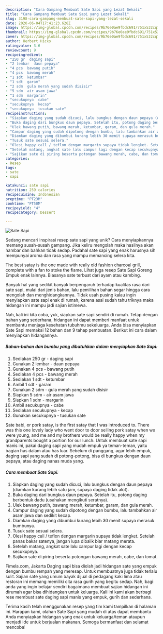 ```yaml
---
description: "Cara Gampang Membuat Sate Sapi yang Lezat Sekali"
title: "Cara Gampang Membuat Sate Sapi yang Lezat Sekali"
slug: 3198-cara-gampang-membuat-sate-sapi-yang-lezat-sekali
date: 2020-06-04T17:41:23.628Z
image: https://img-global.cpcdn.com/recipes/9b76e0ae9fbdc691/751x532cq70/sate-sapi-foto-resep-utama.jpg
thumbnail: https://img-global.cpcdn.com/recipes/9b76e0ae9fbdc691/751x532cq70/sate-sapi-foto-resep-utama.jpg
cover: https://img-global.cpcdn.com/recipes/9b76e0ae9fbdc691/751x532cq70/sate-sapi-foto-resep-utama.jpg
author: Herbert Hicks
ratingvalue: 3.6
reviewcount: 9
recipeingredient:
- "250 gr  daging sapi"
- "2 lembar  daun pepaya"
- "4 pcs  bawang putih"
- "4 pcs  bawang merah"
- "1 sdt  ketumbar"
- "1 sdt  garam"
- "2 sdm  gula merah yang sudah disisir"
- "5 sdm  air asam jawa"
- "1 sdm  margarin"
- "secukupnya  cabe"
- "secukupnya  kecap"
- "secukupnya  tusukan sate"
recipeinstructions:
- "Siapkan daging yang sudah dicuci, lalu bungkus dengan daun pepaya (diamkan kurang lebih satu jam, supaya daging tidak alot)."
- "Buka daging dari bungkus daun pepaya. Setelah itu, potong daging berbentuk dadu (usahakan mengikuti seratnya)."
- "Ulek bawang putih, bawang merah, ketumbar, garam, dan gula merah."
- "Campur daging yang sudah dipotong dengan bumbu, lalu tambahkan air asam jawa dan sedikit kecap."
- "Diamkan daging yang dibumbui kurang lebih 30 menit supaya merasuk bumbunya."
- "Tusuk sate sesuai selera."
- "Olesi happy call / teflon dengan margarin supaya tidak lengket. Setelah panas bakar satenya, jangan lupa dibalik biar matang merata."
- "Setelah matang, angkat sate lalu campur lagi dengan kecap secukupnya."
- "Sajikan sate di piring beserta potongan bawang merah, cabe, dan tomat."
categories:
- Resep
tags:
- sate
- sapi

katakunci: sate sapi 
nutrition: 259 calories
recipecuisine: Indonesian
preptime: "PT23M"
cooktime: "PT50M"
recipeyield: "4"
recipecategory: Dessert

---
```



![Sate Sapi](https://img-global.cpcdn.com/recipes/9b76e0ae9fbdc691/751x532cq70/sate-sapi-foto-resep-utama.jpg)

Sedang mencari inspirasi resep sate sapi yang unik? Cara menyiapkannya memang susah-susah gampang. Jika keliru mengolah maka hasilnya akan hambar dan bahkan tidak sedap. Padahal sate sapi yang enak harusnya sih mempunyai aroma dan rasa yang mampu memancing selera kita.

The best satay is the one made with really old fashion charcoal grill, complete with a fan to stoke the flame. Lihat juga resep Sate Sapi Goreng Empuk enak lainnya. Biasanya sate terbuat dari ayam atau kambing.

Banyak hal yang sedikit banyak berpengaruh terhadap kualitas rasa dari sate sapi, mulai dari jenis bahan, lalu pemilihan bahan segar hingga cara mengolah dan menghidangkannya. Tidak usah pusing kalau ingin menyiapkan sate sapi enak di rumah, karena asal sudah tahu triknya maka hidangan ini mampu jadi sajian istimewa.


Nah, kali ini kita coba, yuk, siapkan sate sapi sendiri di rumah. Tetap dengan bahan yang sederhana, hidangan ini dapat memberi manfaat untuk membantu menjaga kesehatan tubuhmu sekeluarga. Anda bisa menyiapkan Sate Sapi memakai 12 bahan dan 9 tahap pembuatan. Berikut ini cara dalam menyiapkan hidangannya.

<!--inarticleads1-->

##### Bahan-bahan dan bumbu yang dibutuhkan dalam menyiapkan Sate Sapi:

1. Sediakan 250 gr - daging sapi
1. Gunakan 2 lembar - daun pepaya
1. Gunakan 4 pcs - bawang putih
1. Sediakan 4 pcs - bawang merah
1. Sediakan 1 sdt - ketumbar
1. Ambil 1 sdt - garam
1. Gunakan 2 sdm - gula merah yang sudah disisir
1. Siapkan 5 sdm - air asam jawa
1. Siapkan 1 sdm - margarin
1. Ambil secukupnya - cabe
1. Sediakan secukupnya - kecap
1. Gunakan secukupnya - tusukan sate


Sate babi, or pork satay, is the first satay that I was introduced to. There was this one lovely lady who went door to door selling pork satay when we were young, and me and my brothers would be really happy when my grandparents bought a portion for our lunch. Untuk membuat sate sapi manis ini, pakai daging sapi yang mudah empuk ya teman-teman, yaitu bagian has dalam atau has luar. Sebelum di panggang, agar lebih empuk, daging sapi yang sudah di potong-potong, bisa di bungkus dengan daun pepaya, atau daging nanas muda yang. 

<!--inarticleads2-->

##### Cara membuat Sate Sapi:

1. Siapkan daging yang sudah dicuci, lalu bungkus dengan daun pepaya (diamkan kurang lebih satu jam, supaya daging tidak alot).
1. Buka daging dari bungkus daun pepaya. Setelah itu, potong daging berbentuk dadu (usahakan mengikuti seratnya).
1. Ulek bawang putih, bawang merah, ketumbar, garam, dan gula merah.
1. Campur daging yang sudah dipotong dengan bumbu, lalu tambahkan air asam jawa dan sedikit kecap.
1. Diamkan daging yang dibumbui kurang lebih 30 menit supaya merasuk bumbunya.
1. Tusuk sate sesuai selera.
1. Olesi happy call / teflon dengan margarin supaya tidak lengket. Setelah panas bakar satenya, jangan lupa dibalik biar matang merata.
1. Setelah matang, angkat sate lalu campur lagi dengan kecap secukupnya.
1. Sajikan sate di piring beserta potongan bawang merah, cabe, dan tomat.


Fimela.com, Jakarta Daging sapi bisa diolah jadi hidangan sate yang empuk dengan bumbu rempah yang meresap. Untuk membuatnya juga tidak terlalu sulit. Sajian sate yang umum bayak dijual di pedagang kaki lima atau restoran ini memang memiliki cita rasa gurih yang begitu sedap. Nah, bagi anda yang ingin belajar sendiri bagaimana membuat sajian hidangan ini dirumah agar bisa dihidangkan untuk keluarga. Kali ini kami akan berbagi rese membuat sate daging sapi manis yang empuk, gurih dan sederhana. 

Terima kasih telah menggunakan resep yang tim kami tampilkan di halaman ini. Harapan kami, olahan Sate Sapi yang mudah di atas dapat membantu Anda menyiapkan hidangan yang enak untuk keluarga/teman ataupun menjadi ide untuk berjualan makanan. Semoga bermanfaat dan selamat mencoba!

